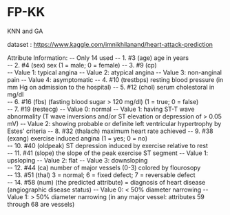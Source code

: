 # FP-KK
KNN and GA

dataset : https://www.kaggle.com/imnikhilanand/heart-attack-prediction

Attribute Information:
-- Only 14 used
      -- 1. #3  (age) age in years      
      -- 2. #4  (sex) sex (1 = male; 0 = female)
      -- 3. #9  (cp)      
            -- Value 1: typical angina
            -- Value 2: atypical angina
            -- Value 3: non-anginal pain
            -- Value 4: asymptomatic
      -- 4. #10 (trestbps)  resting blood pressure (in mm Hg on admission to the hospital)
      -- 5. #12 (chol)  serum cholestoral in mg/dl    
      -- 6. #16 (fbs)  (fasting blood sugar > 120 mg/dl)  (1 = true; 0 = false)      
      -- 7. #19 (restecg)
            -- Value 0: normal
            -- Value 1: having ST-T wave abnormality (T wave inversions and/or ST elevation or depression of > 0.05 mV)
            -- Value 2: showing probable or definite left ventricular hypertrophy by Estes' criteria
      -- 8. #32 (thalach)   maximum heart rate achieved
      -- 9. #38 (exang) exercise induced angina (1 = yes; 0 = no)    
      -- 10. #40 (oldpeak) ST depression induced by exercise relative to rest  
      -- 11. #41 (slope) the slope of the peak exercise ST segment
            -- Value 1: upsloping
            -- Value 2: flat
            -- Value 3: downsloping    
      -- 12. #44 (ca) number of major vessels (0-3) colored by flourosopy       
      -- 13. #51 (thal) 3 = normal; 6 = fixed defect; 7 = reversable defect     
      -- 14. #58 (num) (the predicted attribute) = diagnosis of heart disease (angiographic disease status)
            -- Value 0: < 50% diameter narrowing
            -- Value 1: > 50% diameter narrowing
            (in any major vessel: attributes 59 through 68 are vessels)
